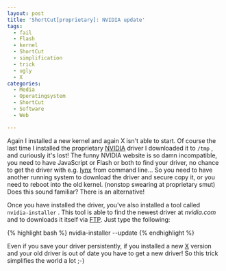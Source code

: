 ```yaml
---
layout: post
title: 'ShortCut[proprietary]: NVIDIA update'
tags:
  - fail
  - Flash
  - kernel
  - ShortCut
  - simplification
  - trick
  - ugly
  - X
categories:
  - Media
  - Operatingsystem
  - ShortCut
  - Software
  - Web

---
```


Again I installed a new kernel and again X isn't able to start. Of course the last time I installed the proprietary <a href="http://www.nvidia.com/">NVIDIA</a> driver I downloaded it to  `/tmp` , and curiously it's lost! The funny NVIDIA website is so damn incompatible, you need to have JavaScript or Flash or both to find your driver, no chance to get the driver with e.g. <a href="http://lynx.isc.org/">lynx</a> from command line... So you need to have another running system to download the driver and secure copy it, or you need to reboot into the old kernel. (nonstop swearing at proprietary smut)
Does this sound familiar? There is an alternative!



Once you have installed the driver, you've also installed a tool called  `nvidia-installer` . This tool is able to find the newest driver at <em>nvidia.com</em> and to downloads it itself via <a href="http://en.wikipedia.org/wiki/File_Transfer_Protocol">FTP</a>. Just type the following:



{% highlight bash %}
nvidia-installer --update
{% endhighlight %}



Even if you save your driver persistently, if you installed a new <a href="http://www.x.org/wiki/">X</a> version and your old driver is out of date you have to get a new driver! So this trick simplifies the world a lot ;-)
